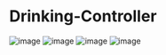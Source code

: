 # Drinking-Controller


![image](https://user-images.githubusercontent.com/61939286/131339284-dfbb6eb4-d801-43bb-8cdb-ddcfb4fa89b4.png)
![image](https://user-images.githubusercontent.com/61939286/131339326-d5a3e9cb-6604-4cd7-9b29-b1053944675c.png)
![image](https://user-images.githubusercontent.com/61939286/131339315-64351030-9c91-41bf-8cf4-608c9d765329.png)
![image](https://user-images.githubusercontent.com/61939286/131339338-852aea63-2b79-40d5-9a35-5a2f9c5a6dc5.png)


